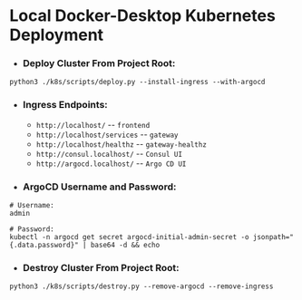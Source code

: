 # Local Docker-Desktop Kubernetes Deployment
- ### Deploy Cluster From Project Root:
```
python3 ./k8s/scripts/deploy.py --install-ingress --with-argocd
```
- ### Ingress Endpoints:
    - `http://localhost/`           -- `frontend`
    - `http://localhost/services`   -- `gateway`
    - `http://localhost/healthz`    -- `gateway-healthz`
    - `http://consul.localhost/`    -- `Consul UI`
    - `http://argocd.localhost/`    -- `Argo CD UI`
- ### ArgoCD Username and Password:
```
# Username:
admin

# Password:
kubectl -n argocd get secret argocd-initial-admin-secret -o jsonpath="{.data.password}" | base64 -d && echo
```
- ### Destroy Cluster From Project Root:
```
python3 ./k8s/scripts/destroy.py --remove-argocd --remove-ingress
```
